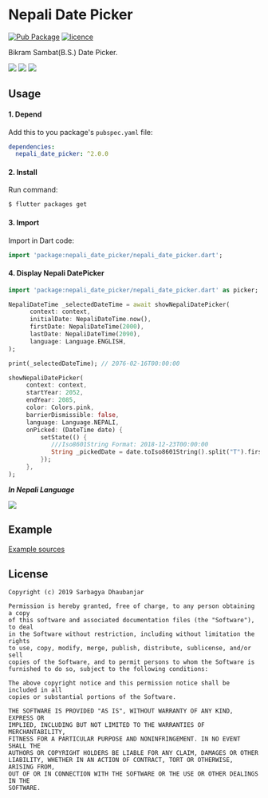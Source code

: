 # Nepali Date Picker

[![Pub Package](https://img.shields.io/badge/pub-v2.0.0-green.svg)](https://pub.dartlang.org/packages/nepali_date_picker)
[![licence](https://img.shields.io/badge/Licence-MIT-orange.svg)](https://github.com/sarbagyastha/nepali_date_picker/blob/master/LICENSE)

Bikram Sambat(B.S.) Date Picker.

![](screenshot/english-portrait.png)  ![](screenshot/nepali-portrait.png)
![](screenshot/english-landscape.png)

## Usage

#### 1\. Depend

Add this to you package's `pubspec.yaml` file:

```yaml
dependencies:
  nepali_date_picker: ^2.0.0
```

#### 2\. Install

Run command:

```bash
$ flutter packages get
```

#### 3\. Import

Import in Dart code:

```dart
import 'package:nepali_date_picker/nepali_date_picker.dart';
```

#### 4\. Display Nepali DatePicker

```dart
import 'package:nepali_date_picker/nepali_date_picker.dart' as picker;

NepaliDateTime _selectedDateTime = await showNepaliDatePicker(
      context: context,
      initialDate: NepaliDateTime.now(),
      firstDate: NepaliDateTime(2000),
      lastDate: NepaliDateTime(2090),
      language: Language.ENGLISH,
);

print(_selectedDateTime); // 2076-02-16T00:00:00

showNepaliDatePicker(
     context: context,
     startYear: 2052,
     endYear: 2085,
     color: Colors.pink,
     barrierDismissible: false,
     language: Language.NEPALI,
     onPicked: (DateTime date) {
         setState(() {
            ///Iso8601String Format: 2018-12-23T00:00:00
            String _pickedDate = date.toIso8601String().split("T").first;
         });
     },
);
```

***In Nepali Language***

![](screenshot/nepali-landscape.png)

## Example

[Example sources](https://github.com/sarbagyastha/nepali_date_picker/tree/master/example)


## License

```
Copyright (c) 2019 Sarbagya Dhaubanjar

Permission is hereby granted, free of charge, to any person obtaining a copy
of this software and associated documentation files (the "Software"), to deal
in the Software without restriction, including without limitation the rights
to use, copy, modify, merge, publish, distribute, sublicense, and/or sell
copies of the Software, and to permit persons to whom the Software is
furnished to do so, subject to the following conditions:

The above copyright notice and this permission notice shall be included in all
copies or substantial portions of the Software.

THE SOFTWARE IS PROVIDED "AS IS", WITHOUT WARRANTY OF ANY KIND, EXPRESS OR
IMPLIED, INCLUDING BUT NOT LIMITED TO THE WARRANTIES OF MERCHANTABILITY,
FITNESS FOR A PARTICULAR PURPOSE AND NONINFRINGEMENT. IN NO EVENT SHALL THE
AUTHORS OR COPYRIGHT HOLDERS BE LIABLE FOR ANY CLAIM, DAMAGES OR OTHER
LIABILITY, WHETHER IN AN ACTION OF CONTRACT, TORT OR OTHERWISE, ARISING FROM,
OUT OF OR IN CONNECTION WITH THE SOFTWARE OR THE USE OR OTHER DEALINGS IN THE
SOFTWARE.
```